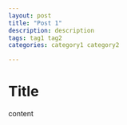 ```yaml
---
layout: post
title: "Post 1"
description: description
tags: tag1 tag2
categories: category1 category2

---
```


# Title

content
